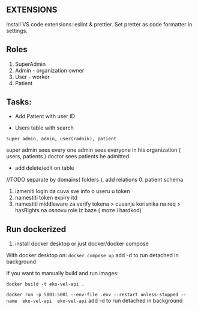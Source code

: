 ## EXTENSIONS

Install VS code extensions: eslint & prettier. Set pretter as code formatter in settings.

## Roles

1. SuperAdmin
2. Admin - organization owner
3. User - worker
4. Patient

## Tasks:

- Add Patient with user ID

- Users table with search

`super admin, admin, user(radnik), patient`

super admin sees every one admin sees everyone in his organization ( users, patients ) doctor sees
patients he admitted

- add delete/edit on table

//TODO separate by domains( folders ), add relations 0. patient schema

1. izmeniti login da cuva sve info o useru u token
2. namestiti token expiry itd
3. namestiti middleware za verify tokena > cuvanje korisnika na req > hasRights na osnovu role iz
   baze ( moze i hardkod)

## Run dockerized

1. install docker desktop or just docker/docker compose

With docker desktop on: `docker compose up` add -d to run detached in background

If you want to manually build and run images:

`docker build -t eko-vel-api .`

`docker run -p 5001:5001 --env-file .env --restart unless-stopped --name  eko-vel-api  eko-vel-api`
add -d to run detached in background
